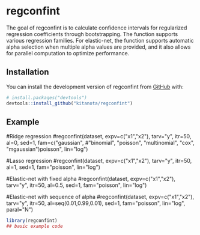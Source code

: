 
# regconfint

<!-- badges: start -->
<!-- badges: end -->

The goal of regconfint is to calculate confidence intervals for regularized regression coefficients through bootstrapping. The function supports various regression families. For elastic-net, the function supports automatic alpha selection when multiple alpha values are provided, and it also allows for parallel computation to optimize performance.

## Installation

You can install the development version of regconfint from [GitHub](https://github.com/) with:

``` r
# install.packages("devtools")
devtools::install_github("kitanota/regconfint")
```

## Example

#Ridge regression
#regconfint(dataset, expv=c("x1","x2"), tarv="y", itr=50, al=0, sed=1, fam=c("gaussian",
#"binomial", "poisson", "multinomial", "cox", "mgaussian")poisson", lin="log")

#Lasso regression
#regconfint(dataset, expv=c("x1","x2"), tarv="y", itr=50, al=1, sed=1, fam="poisson", lin="log")

#Elastic-net with fixed alpha
#regconfint(dataset, expv=c("x1","x2"), tarv="y", itr=50, al=0.5, sed=1, fam="poisson", lin="log")

#Elastic-net with sequence of alpha
#regconfint(dataset, expv=c("x1","x2"), tarv="y", itr=50, al=seq(0.01,0.99,0.01), sed=1, fam="poisson", lin="log", paral="N")

``` r
library(regconfint)
## basic example code
```

